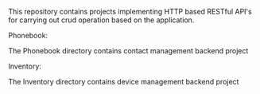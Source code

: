 This repository contains projects implementing HTTP based RESTful API's for carrying out crud operation based on the application.


Phonebook:


The Phonebook directory contains contact management backend project



Inventory:


The Inventory directory contains device management backend project
